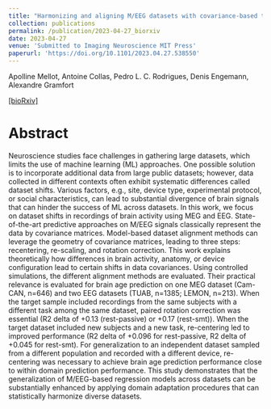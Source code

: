 ```yaml
---
title: "Harmonizing and aligning M/EEG datasets with covariance-based techniques to enhance predictive regression modeling"
collection: publications
permalink: /publication/2023-04-27_biorxiv
date: 2023-04-27
venue: 'Submitted to Imaging Neuroscience MIT Press'
paperurl: 'https://doi.org/10.1101/2023.04.27.538550'
---
```


Apolline Mellot, Antoine Collas, Pedro L. C. Rodrigues, Denis Engemann, Alexandre Gramfort

[[bioRxiv]](https://doi.org/10.1101/2023.04.27.538550)

Abstract
======
Neuroscience studies face challenges in gathering large datasets, which limits the use of machine learning (ML) approaches. One possible solution is to incorporate additional data from large public datasets; however, data collected in different contexts often exhibit systematic differences called dataset shifts. Various factors, e.g., site, device type, experimental protocol, or social characteristics, can lead to substantial divergence of brain signals that can hinder the success of ML across datasets. In this work, we focus on dataset shifts in recordings of brain activity using MEG and EEG. State-of-the-art predictive approaches on M/EEG signals classically represent the data by covariance matrices. Model-based dataset alignment methods can leverage the geometry of covariance matrices, leading to three steps: recentering, re-scaling, and rotation correction. This work explains theoretically how differences in brain activity, anatomy, or device configuration lead to certain shifts in data covariances. Using controlled simulations, the different alignment methods are evaluated. Their practical relevance is evaluated for brain age prediction on one MEG dataset (Cam-CAN, n=646) and two EEG datasets (TUAB, n=1385; LEMON, n=213). When the target sample included recordings from the same subjects with a different task among the same dataset, paired rotation correction was essential (R2 delta of +0.13 (rest-passive) or +0.17 (rest-smt)). When the target dataset included new subjects and a new task, re-centering led to improved performance (R2 delta of +0.096 for rest-passive, R2 delta of +0.045 for rest-smt). For generalization to an independent dataset sampled from a different population and recorded with a different device, re-centering was necessary to achieve brain age prediction performance close to within domain prediction performance. This study demonstrates that the generalization of M/EEG-based regression models across datasets can be substantially enhanced by applying domain adaptation procedures that can statistically harmonize diverse datasets.
